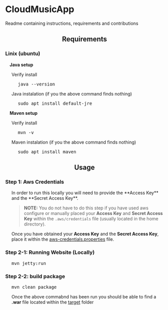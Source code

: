 # CloudMusicApp
Readme containing instructions, requirements and contributions

## <center>Requirements</center>

### Linix (ubuntu)
&emsp;**Java setup**
<div style="margin-left: 20px;">
Verify install
<pre style="margin-left: 20px;">
java --version
</pre>
Java instalation (if you the above command finds nothing)
<pre style="margin-left: 20px;">
sudo apt install default-jre
</pre>
</div>

&emsp;**Maven setup**
<div style="margin-left: 20px;">
Verify install
<pre style="margin-left: 20px;">
mvn -v
</pre>
Maven instalation (if you the above command finds nothing)
<pre style="margin-left: 20px;">
sudo apt install maven
</pre>
</div>


## <center>Usage</center>

### Step 1: Aws Credentials
<div style="margin-left: 20px;">
In order to run this locally you will need to provide the **Access Key** and the **Secret Access Key**.

> **NOTE:** You do not have to do this step if you have used aws configure or manually placed your **Access Key** and **Secret Access Key** within the `.aws/credentials` file (usually located in the home directory).

Once you have obtained your **Access Key** and the **Secret Access Key**, place it within the [aws-credentials.properties](src/main/resources/aws-credentials.properties) file.
</div>

### Step 2-1: Running Website (Locally)
<pre style="margin-left: 20px;">
mvn jetty:run
</pre>

### Step 2-2: build package
<pre style="margin-left: 20px;">
mvn clean package
</pre>
<div style="margin-left: 20px;">
Once the above commabnd has been run you should be able to find a <b>.war</b> file located within the <a href="target/">target</a> folder
</div>